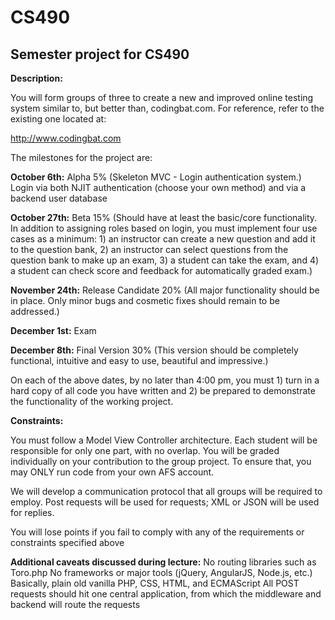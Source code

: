 CS490
=====

Semester project for CS490
--------------------------

**Description:**

You will form groups of three to create a new and improved online testing system similar to, but better than, codingbat.com. For reference, refer to the existing one located at:

http://www.codingbat.com

The milestones for the project are:

**October 6th:** Alpha 5% (Skeleton MVC - Login authentication system.)
Login via both NJIT authentication (choose your own method) and via a backend user database


**October 27th:** Beta 15% (Should have at least the basic/core functionality. In addition to assigning roles based on login, you must implement four use cases as a minimum: 1) an instructor can create a new question and add it to the question bank, 2) an instructor can select questions from the question bank to make up an exam, 3) a student can take the exam, and 4) a student can check score and feedback for automatically graded exam.)	


**November 24th:** Release Candidate 20% (All major functionality should be in place. Only minor bugs and cosmetic fixes should remain to be addressed.)


**December 1st:** Exam 

**December 8th:** Final Version 30% (This version should be completely functional, intuitive and easy to use, beautiful and impressive.)

On each of the above dates, by no later than 4:00 pm, you must 1) turn in a hard copy of all code you have written and 
2) be prepared to demonstrate the functionality of the working project.

**Constraints:**

You must follow a Model View Controller architecture. Each student will be responsible for only one part, with no overlap. You will be graded individually on your contribution to the group project. To ensure that, you may ONLY run code from your own AFS account. 

We will develop a communication protocol that all groups will be required to employ. Post requests will be used for requests; XML or JSON will be used for replies.

You will lose points if you fail to comply with any of the requirements or constraints specified above




**Additional caveats discussed during lecture:**
No routing libraries such as Toro.php
No frameworks or major tools (jQuery, AngularJS, Node.js, etc.)
Basically, plain old vanilla PHP, CSS, HTML, and ECMAScript
All POST requests should hit one central application, from which the middleware and backend will route the requests
